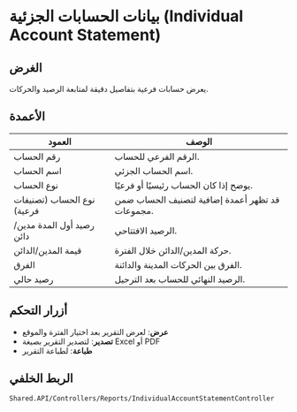 # بيانات الحسابات الجزئية (Individual Account Statement)

## الغرض
يعرض حسابات فرعية بتفاصيل دقيقة لمتابعة الرصيد والحركات.

## الأعمدة

| العمود | الوصف |
|--------|-------|
| رقم الحساب | الرقم الفرعي للحساب. |
| اسم الحساب | اسم الحساب الجزئي. |
| نوع الحساب | يوضح إذا كان الحساب رئيسيًا أو فرعيًا. |
| نوع الحساب (تصنيفات فرعية) | قد تظهر أعمدة إضافية لتصنيف الحساب ضمن مجموعات. |
| رصيد أول المدة مدين/دائن | الرصيد الافتتاحي. |
| قيمة المدين/الدائن | حركة المدين/الدائن خلال الفترة. |
| الفرق | الفرق بين الحركات المدينة والدائنة. |
| رصيد حالي | الرصيد النهائي للحساب بعد الترحيل. |

## أزرار التحكم
- **عرض**: لعرض التقرير بعد اختيار الفترة والموقع
- **تصدير**: لتصدير التقرير بصيغة Excel أو PDF
- **طباعة**: لطباعة التقرير

## الربط الخلفي
`Shared.API/Controllers/Reports/IndividualAccountStatementController`
